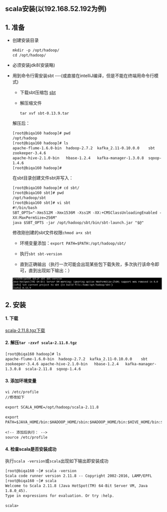 
## scala安装(以192.168.52.192为例)


## 1. 准备

* 创建安装目录 

    ```
    mkdir -p /opt/hadoop/  
    cd /opt/hadoop/
    ```

* 必须安装jdk8(安装略)

* 用到命令行需安装sbt ---(或直接在intelliJ编译，但是不能在终端用命令行模式)

    - 下载sbt压缩包
    [sbt](http://www.scala-sbt.org/download.html)

    - 解压缩文件

        `tar xvf sbt-0.13.9.tar`

    解压后：
    ```
    [root@biqa160 hadoop]# pwd
    /opt/hadoop
    [root@biqa160 hadoop]# ls
    apache-flume-1.6.0-bin  hadoop-2.7.2  kafka_2.11-0.10.0.0    sbt          zookeeper-3.4.6
    apache-hive-2.1.0-bin   hbase-1.2.4   kafka-manager-1.3.0.8  sqoop-1.4.6
    [root@biqa160 hadoop]# 
    ```

    在sbt目录创建文件sbt并写入：
    ```
    [root@biqa160 hadoop]# cd sbt/
    [root@biqa160 sbt]# pwd
    /opt/hadoop/sbt
    [root@biqa160 sbt]# vi sbt 
    #!/bin/bash
    SBT_OPTS="-Xms512M -Xmx1536M -Xss1M -XX:+CMSClassUnloadingEnabled -XX:MaxPermSize=256M"
    java $SBT_OPTS -jar /opt/hadoop/sbt/bin/sbt-launch.jar "$@"
    ```

    修改刚创建的sbt文件权限`chmod a+x sbt`

    - 环境变量添加：`export PATH=$PATH:/opt/hadoop/sbt/`

    - 执行`sbt sbt-version`
    - 直到正确输出（执行一次可能会出现某些包下载失败，多次执行该命令即可，直到出现如下输出：）
    
    ![sbt完成](./image/scala1.png)


## 2. 安装

#### 1. 下载  

[scala-2.11.8.tgz下载](http://www.scala-lang.org/download/all.html)


#### 2. 解压`tar -zxvf scala-2.11.8.tgz `   

```
[root@biqa160 hadoop]# ls
apache-flume-1.6.0-bin  hadoop-2.7.2  kafka_2.11-0.10.0.0    sbt             zookeeper-3.4.6 apache-hive-2.1.0-bin   hbase-1.2.4   kafka-manager-1.3.0.8  scala-2.11.8  sqoop-1.4.6
```

#### 3. 添加环境变量

```
vi /etc/profile
//修改如下

export SCALA_HOME=/opt/hadoop/scala-2.11.8

export PATH=$JAVA_HOME/bin:$HADOOP_HOME/sbin:$HADOOP_HOME/bin:$HIVE_HOME/bin:$KAFKA_HOME/bin:$FLUME_HOME/bin:$SQOOP_HOME/bin:$SBT_HOME:$SCALA_HOME/bin:$M2_HOME/bin:$PATH

<!-- 添加后执行： -->
source /etc/profile
```

#### 4. 检查scala是否安装成功

执行`scala -version`或`scala`出现如下输出即安装成功

```
[root@biqa160 ~]# scala -version
Scala code runner version 2.11.8 -- Copyright 2002-2016, LAMP/EPFL
[root@biqa160 ~]# scala
Welcome to Scala 2.11.8 (Java HotSpot(TM) 64-Bit Server VM, Java 1.8.0_45).
Type in expressions for evaluation. Or try :help.

scala> 
```















